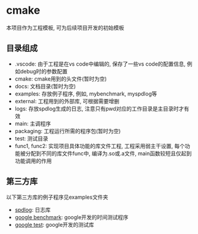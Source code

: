 # cmake

本项目作为工程模板, 可为后续项目开发的初始模板

## 目录组成

* .vscode: 由于工程是在vs code中编辑的, 保存了一些vs code的配置信息, 例如debug时的参数配置
* cmake: cmake用到的头文件(暂时为空)
* docs: 文档目录(暂时为空)
* examples: 存放例子程序, 例如, mybenchmark, myspdlog等
* external: 工程用到的外部库, 可根据需要增删
* logs: 存放spdlog生成的日志, 注意只有pwd对应的工作目录是主目录时才有效
* main: 主调程序
* packaging: 工程运行所需的程序包(暂时为空)
* test: 测试目录
* func1, func2: 实现项目具体功能的库文件工程, 工程采用弱主干设置, 每个功能被分配到不同的库文件func中, 编译为.so或.a文件, main函数较短且仅起到功能调用的作用

## 第三方库

以下第三方库的例子程序见examples文件夹
* [spdlog](https://github.com/gabime/spdlog): 日志库
* [google benchmark](https://github.com/google/benchmark): google开发的时间测试程序
* [google test](https://github.com/google/googletest): google开发的测试库
